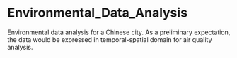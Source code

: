 # Environmental_Data_Analysis
Environmental data analysis for a Chinese city. As a preliminary expectation, the data would be expressed in temporal-spatial domain for air quality analysis.
